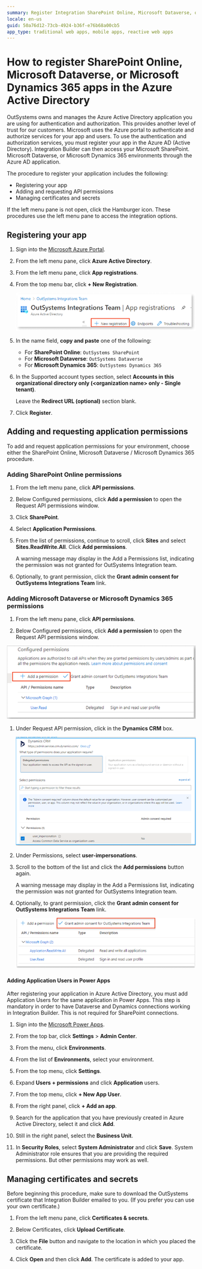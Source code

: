 ```yaml
---
summary: Register Integration SharePoint Online, Microsoft Dataverse, or Microsoft Dynamics 365 applications in Azure AD to authenticate and authorize users. 
locale: en-us
guid: 50a76d12-73cb-4924-b36f-e76b68a00cb5
app_type: traditional web apps, mobile apps, reactive web apps
---
```

# How to register SharePoint Online, Microsoft Dataverse, or Microsoft Dynamics 365 apps in the Azure Active Directory

OutSystems owns and manages the Azure Active Directory application you are using for authentication and authorization. This provides another level of trust for our customers. Microsoft uses the Azure portal to authenticate and authorize services for your app and users. To use the authentication and authorization services, you must register your app in the Azure AD (Active Directory). Integration Builder can then access your Microsoft SharePoint. Microsoft Dataverse, or Microsoft Dynamics 365 environments through the Azure AD application.


The procedure to register your application includes the following:

* Registering your app
* Adding and requesting API permissions
* Managing certificates and secrets

<div class="info" markdown="1">

  If the left menu pane is not open, click the Hamburger icon. These procedures use the left menu pane to access the integration options.

</div>

## Registering your app

1. Sign into the [Microsoft Azure Portal](https://portal.azure.com/).

1. From the left menu pane, click **Azure Active Directory**.

1. From the left menu pane, click **App registrations**.

1. From the top menu bar, click **+ New Registration**.

    ![Top menu bar in MS Azur](images/ms-azure-top-menu-bar.png)

1. In the name field, **copy and paste** one of the following:  

    * For **SharePoint Online**: `OutSystems SharePoint`
    * For **Microsoft Dataverse**:  `OutSystems Dataverse`
    * For **Microsoft Dynamics 365**: `OutSystems Dynamics 365`

1. In the Supported account types section, select **Accounts in this organizational directory only (\<organization name\> only - Single tenant)**.

    <div class="info" markdown="1">

    Leave the **Redirect URL (optional)** section blank.

    </div>

1. Click **Register**.

## Adding and requesting application permissions

To add and request application permissions for your environment, choose either the SharePoint Online, Microsoft Dataverse / Microsoft Dynamics 365 procedure.

### Adding SharePoint Online permissions

1. From the left menu pane, click **API permissions**.

1. Below Configured permissions, click **Add a permission** to open the Request API permissions window.

1. Click **SharePoint**.

1. Select **Application Permissions**.

1. From the list of permissions, continue to scroll, click **Sites** and select **Sites.ReadWrite.All**. Click **Add permissions**.

    <div class="info" markdown="1">

    A warning message may display in the Add a Permissions list, indicating the permission was not granted for OutSystems Integration team.

    </div>

1. Optionally, to grant permission, click the **Grant admin consent for OutSystems Integrations Team** link.

### Adding Microsoft Dataverse or Microsoft Dynamics 365 permissions

1. From the left menu pane, click **API permissions**.

1. Below Configured permissions, click **Add a permission** to open the Request API permissions window.

 ![add a permission](images/ms-azure-permission-selected.png)

1. Under Request API permission, click in the **Dynamics CRM** box.

   ![add a permission](images/ms-azure-dynamics-crm.png)

1. Under Permissions, select **user-impersonations**.

1. Scroll to the bottom of the list and click the **Add permissions** button again.

    <div class="info" markdown="1">

    A warning message may display in the Add a Permissions list, indicating the permission was not granted for OutSystems Integration team.

    </div>

1. Optionally, to grant permission, click the **Grant admin consent for OutSystems Integrations Team** link.

    ![Grant permission](images/ms-azure-grant-permissions.png)

#### Adding Application Users in Power Apps

After registering your application in Azure Active Directory, you must add Application Users for the same application in Power Apps.
This step is mandatory in order to have Dataverse and Dynamics connections working in Integration Builder. This is not required for SharePoint connections.

1. Sign into the [Microsoft Power Apps](https://make.powerapps.com/).

1. From the top bar, click **Settings** > **Admin Center**.

1. From the menu, click **Environments**.

1. From the list of **Environments**, select your environment.

1. From the top menu, click **Settings**.

1. Expand **Users + permissions** and click **Application** users.

1. From the top menu, click **+ New App User**.

1. From the right panel, click **+ Add an app**.

1. Search for the application that you have previously created in Azure Active Directory, select it and click **Add**.

1. Still in the right panel, select the **Business Unit**.

1. In **Security Roles**, select **System Administrator** and click **Save**.
    System Administrator role ensures that you are providing the required permissions. But other permissions may work as well.

## Managing certificates and secrets

<div class="info" markdown="1">

Before beginning this procedure, make sure to download the OutSystems certificate that Integration Builder emailed to you. (If you prefer you can use your own certificate.)

</div>

1. From the left menu pane, click **Certificates & secrets**.

1. Below Certificates, click **Upload Certificate**.

1. Click the **File** button and navigate to the location in which you placed the certificate.

1. Click **Open** and then click **Add**. The certificate is added to your app.  
